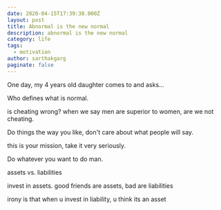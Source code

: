 ```yaml
---
date: 2020-04-15T17:39:38.000Z
layout: post
title: Abnormal is the new normal
description: abnormal is the new normal
category: life
tags:
  - motivation
author: sarthakgarg
paginate: false
---
```

One day, my 4 years old daughter comes to and asks...

Who defines what is normal. 

is cheating wrong? when we say men are superior to women, are we not cheating.

Do things the way you like, don't care about what people will say. 

this is your mission, take it very seriously.

Do whatever you want to do man.

assets vs. liabilities

invest in assets. good friends are assets, bad are liabilities

irony is that when u invest in liability, u think its an asset